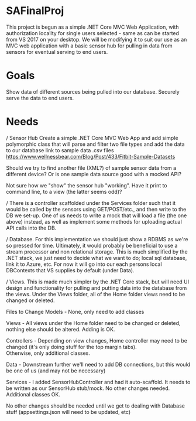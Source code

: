 # SAFinalProj

This project is begun as a simple .NET Core MVC Web Application, with authorization locallty for single users selected - 
same as can be started from VS 2017 on your desktop.  We will be modifying it to suit our use as an 
MVC web application with a basic sensor hub for pulling in data from sensors for eventual serving to end users.

# Goals
Show data of different sources being pulled into our database. Securely serve the data to end users.

# Needs
/ Sensor Hub
Create a simple .NET Core MVC Web App and add simple polymorphic class that will 
parse and filter two file types and add the data to our database
link to sample data .csv files https://www.wellnessbear.com/Blog/Post/433/Fitbit-Sample-Datasets 

Should we try to find another file (XML?) of sample sensor data from a different device?  Or is one sample data source 
good with a mocked API?

Not sure how we "show" the sensor hub "working". Have it print to command line, to a view (the latter seems odd)?

/ There is a controller scaffolded under the Services folder such that it would be called by the sensors using GET/POST/etc.,
and then write to the DB we set-up.  One of us needs to write a mock that will load a file (the one above) instead, as well as 
implement some methods for uploading actual API calls into the DB.

/ Database. For this implementation we should just show a RDBMS as we're so pressed for time. 
Ultimately, it would probably be beneficial to use a stream processor and non relational storage. 
This is much simplified by the .NET stack, we just need to decide what we want to do; local sql database, link it to Azure, etc.
For now it will go into our each persons local DBContexts that VS supplies by default (under Data).  

/ Views. This is made much simpler by the .NET Core stack, but will need UI design and functionality for pulling 
and putting data into the database from the views. Under the Views folder, all of the Home folder views need to be changed
or deleted.

Files to Change
Models - None, only need to add classes

Views - All views under the Home folder need to be changed or deleted, nothing else should be altered.  Adding is OK.

Controllers - Depending on view changes, Home controller may need to be changed (it's only doing stuff for the top margin tabs).  
Otherwise, only additional classes.

Data - Downstream further we'll need to add DB connections, but this would be one of us (and may not be necessary)

Services - I added SensorHubController and had it auto-scaffold.  It needs to be written as our SensorHub stub/mock.  No other 
changes needed.  Additional classes OK.

No other changes should be needed until we get to dealing with Database stuff (appsettings.json will need to be updated, etc)
